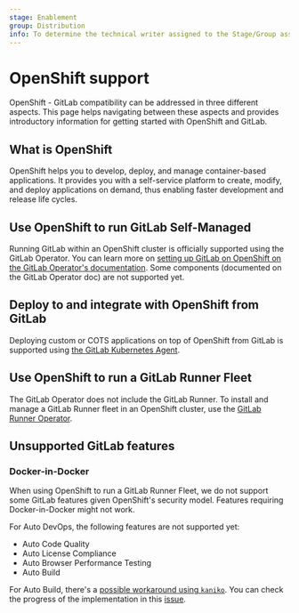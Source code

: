 ```yaml
---
stage: Enablement
group: Distribution
info: To determine the technical writer assigned to the Stage/Group associated with this page, see https://about.gitlab.com/handbook/engineering/ux/technical-writing/#assignments
---
```


# OpenShift support

OpenShift - GitLab compatibility can be addressed in three different aspects. This page helps navigating between these aspects and provides introductory information for getting started with OpenShift and GitLab.

## What is OpenShift

OpenShift helps you to develop, deploy, and manage container-based applications. It provides you with a self-service platform to create, modify, and deploy applications on demand, thus enabling faster development and release life cycles.

## Use OpenShift to run GitLab Self-Managed

Running GitLab within an OpenShift cluster is officially supported using the GitLab Operator. You can learn more on
[setting up GitLab on OpenShift on the GitLab Operator's documentation](https://docs.gitlab.com/charts/installation/operator.html).
Some components (documented on the GitLab Operator doc) are not supported yet.

## Deploy to and integrate with OpenShift from GitLab

Deploying custom or COTS applications on top of OpenShift from GitLab is supported using [the GitLab Kubernetes Agent](../../user/clusters/agent/index.md).

## Use OpenShift to run a GitLab Runner Fleet

The GitLab Operator does not include the GitLab Runner. To install and manage a GitLab Runner fleet in an OpenShift cluster, use the
[GitLab Runner Operator](https://gitlab.com/gitlab-org/gl-openshift/gitlab-runner-operator).

## Unsupported GitLab features

### Docker-in-Docker

When using OpenShift to run a GitLab Runner Fleet, we do not support some GitLab features given OpenShift's security model.
Features requiring Docker-in-Docker might not work.

For Auto DevOps, the following features are not supported yet:

- Auto Code Quality
- Auto License Compliance
- Auto Browser Performance Testing
- Auto Build

For Auto Build, there's a [possible workaround using `kaniko`](../../ci/docker/using_kaniko.md).
You can check the progress of the implementation in this [issue](https://gitlab.com/gitlab-org/gitlab/-/issues/332560).
